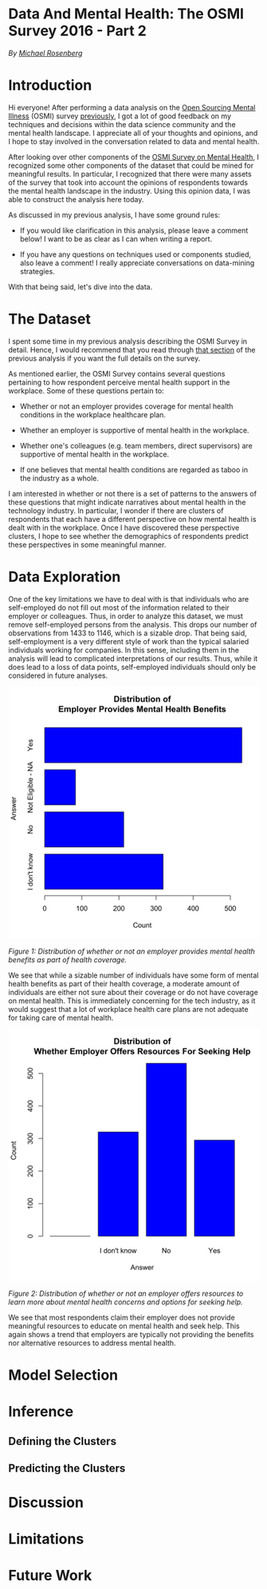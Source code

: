 # Data And Mental Health: The OSMI Survey 2016 - Part 2

_By [Michael Rosenberg](mailto:rosenberg.michael.m@gmail.com)_

# Introduction

Hi everyone! After performing a data analysis on the [Open Sourcing Mental
Illness](https://osmihelp.org) (OSMI) survey [previously](
https://medium.com/@tfluffm/data-and-mental-health-the-osmi-survey-2016-39a3d308ac2f), 
I got a lot of good feedback on my techniques and decisions
within the data science community and the mental health landscape. I appreciate
all of your thoughts and opinions, and I hope to stay involved in the
conversation related to data and mental health.

After looking over other components of the [OSMI Survey on Mental Health](
https://osmihelp.org/projects/research), I recognized some other components of
the dataset that could be mined for meaningful results. In particular, I 
recognized that there were many assets of the survey that took into account the 
opinions of respondents towards the mental health landscape in the industry. 
Using this opinion data, I was able to construct the analysis here today.

As discussed in my previous analysis, I have some ground rules:

* If you would like clarification in this analysis, please leave a comment 
below! I want to be as clear as I can when writing a report.

* If you have any questions on techniques used or components studied, 
also leave a comment! I really appreciate conversations on data-mining 
strategies.

With that being said, let's dive into the data.

# The Dataset

I spent some time in my previous analysis describing the OSMI Survey in detail.
Hence, I would recommend that you read through
[that section](https://medium.com/@tfluffm/data-and-mental-health-the-osmi-survey-2016-39a3d308ac2f)
of the previous analysis if you want the full details on the survey.

As mentioned earlier, the OSMI Survey contains several questions pertaining to
how respondent perceive mental health support in the workplace. Some of these
questions pertain to:

* Whether or not an employer provides coverage for mental health conditions in
the workplace healthcare plan.

* Whether an employer is supportive of mental health in the workplace.

* Whether one's colleagues (e.g. team members, direct supervisors) are
supportive of mental health in the workplace.

* If one believes that mental health conditions are regarded as taboo in the
industry as a whole.

I am interested in whether or not there is a set of patterns to the answers of
these questions that might indicate narratives about mental health in the
technology industry. In particular, I wonder if there are clusters
of respondents that each have a different perspective on how mental health is
dealt with in the workplace. Once I have discovered these perspective clusters,
I hope to see whether the demographics of respondents predict these perspectives
in some meaningful manner.

# Data Exploration

One of the key limitations we have to deal with is that individuals who are
self-employed do not fill out most of the information related to their 
employer or colleagues. Thus, in order to analyze this dataset, we must remove
self-employed persons from the analysis. This drops our number of observations
from 1433 to 1146, which is a sizable drop. That being said, self-employment is
a very different style of work than the typical salaried individuals working for
companies. In this sense, including them in the analysis will lead to
complicated interpretations of our results. Thus, while it does lead to a loss
of data points, self-employed individuals should only be considered in future
analyses.

![figure1](../figures/figure1.png)

_Figure 1: Distribution of whether or not an employer provides mental health 
benefits as part of health coverage._

We see that while a sizable number of individuals have some form of mental
health benefits as part of their health coverage, a moderate amount of
individuals are either not sure about their coverage or do not have coverage on
mental health. This is immediately concerning for the tech industry, as it would
suggest that a lot of workplace health care plans are not adequate for taking
care of mental health.

![figure2](../figures/figure2.png)

_Figure 2: Distribution of whether or not an employer offers resources to
learn more about mental health concerns and options for seeking help._

We see that most respondents claim their employer does not provide meaningful
resources to educate on mental health and seek help. This again shows a trend
that employers are typically not providing the benefits nor alternative
resources to address mental health.


# Model Selection

# Inference

## Defining the Clusters

## Predicting the Clusters

# Discussion

# Limitations

# Future Work
